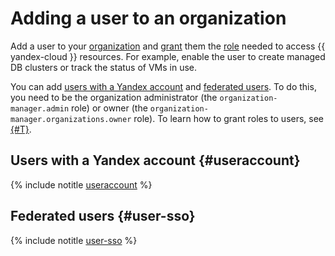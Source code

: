 # Adding a user to an organization

Add a user to your [organization](../../overview/roles-and-resources.md) and [grant](../../iam/operations/roles/grant.md) them the [role](../../iam/concepts/access-control/roles.md) needed to access {{ yandex-cloud }} resources. For example, enable the user to create managed DB clusters or track the status of VMs in use.

You can add [users with a Yandex account](../../iam/concepts/index.md#passport) and [federated users](../../iam/concepts/index.md#saml-federation). To do this, you need to be the organization administrator (the `organization-manager.admin` role) or owner (the `organization-manager.organizations.owner` role). To learn how to grant roles to users, see [{#T}](../../iam/operations/roles/grant.md).

## Users with a Yandex account {#useraccount}

{% include notitle [useraccount](useraccount.md) %}

## Federated users {#user-sso}

{% include notitle [user-sso](user-sso.md) %}
